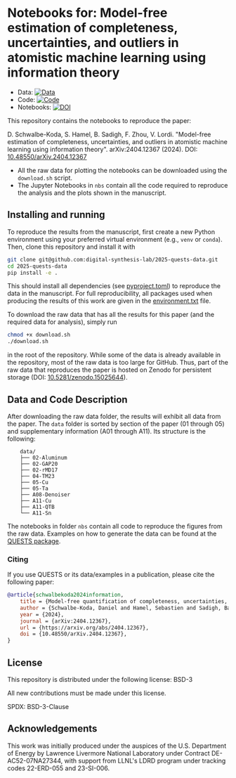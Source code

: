 # Notebooks for: Model-free estimation of completeness, uncertainties, and outliers in atomistic machine learning using information theory

- Data: [![Data](https://zenodo.org/badge/DOI/10.5281/zenodo.15025644.svg)](https://doi.org/10.5281/zenodo.15025644)
- Code: [![Code](https://zenodo.org/badge/760951897.svg)](https://doi.org/10.5281/zenodo.15025957)
- Notebooks: [![DOI](https://zenodo.org/badge/947665775.svg)](https://doi.org/10.5281/zenodo.15026064)



This repository contains the notebooks to reproduce the paper:

D. Schwalbe-Koda, S. Hamel, B. Sadigh, F. Zhou, V. Lordi. "Model-free estimation of completeness, uncertainties, and outliers in atomistic machine learning using information theory". arXiv:2404.12367 (2024). DOI: [10.48550/arXiv.2404.12367](https://doi.org/10.48550/arXiv.2404.12367)

- All the raw data for plotting the notebooks can be downloaded using the `download.sh` script.
- The Jupyter Notebooks in `nbs` contain all the code required to reproduce the analysis and the plots shown in the manuscript.

## Installing and running

To reproduce the results from the manuscript, first create a new Python environment using your preferred virtual environment (e.g., `venv` or `conda`).
Then, clone this repository and install it with

```bash
git clone git@github.com:digital-synthesis-lab/2025-quests-data.git
cd 2025-quests-data
pip install -e .
```

This should install all dependencies (see [pyproject.toml](pyproject.toml)) to reproduce the data in the manuscript.
For full reproducibility, all packages used when producing the results of this work are given in the [environment.txt](environment.txt) file.

To download the raw data that has all the results for this paper (and the required data for analysis), simply run

```bash
chmod +x download.sh
./download.sh
```

in the root of the repository.
While some of the data is already available in the repository, most of the raw data is too large for GitHub.
Thus, part of the raw data that reproduces the paper is hosted on Zenodo for persistent storage (DOI: [10.5281/zenodo.15025644](https://doi.org/10.5281/zenodo.15025644)).

## Data and Code Description

After downloading the raw data folder, the results will exhibit all data from the paper.
The `data` folder is sorted by section of the paper (01 through 05) and supplementary information (A01 through A11).
Its structure is the following:

```
    data/
    ├── 02-Aluminum
    ├── 02-GAP20
    ├── 02-rMD17
    ├── 04-TM23
    ├── 05-Cu
    ├── 05-Ta
    ├── A08-Denoiser
    ├── A11-Cu
    ├── A11-QTB
    └── A11-Sn
```

The notebooks in folder `nbs` contain all code to reproduce the figures from the raw data.
Examples on how to generate the data can be found at the [QUESTS package](https://github.com/dskoda/quests).

### Citing

If you use QUESTS or its data/examples in a publication, please cite the following paper:

```bibtex
@article{schwalbekoda2024information,
    title = {Model-free quantification of completeness, uncertainties, and outliers in atomistic machine learning using information theory},
    author = {Schwalbe-Koda, Daniel and Hamel, Sebastien and Sadigh, Babak and Zhou, Fei and Lordi, Vincenzo},
    year = {2024},
    journal = {arXiv:2404.12367},
    url = {https://arxiv.org/abs/2404.12367},
    doi = {10.48550/arXiv.2404.12367},
}
```
## License

This repository is distributed under the following license: BSD-3

All new contributions must be made under this license.

SPDX: BSD-3-Clause

## Acknowledgements

This work was initially produced under the auspices of the U.S. Department of Energy by Lawrence Livermore National Laboratory under Contract DE-AC52-07NA27344, with support from LLNL's LDRD program under tracking codes 22-ERD-055 and 23-SI-006.
